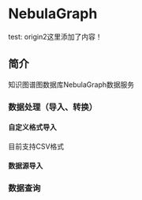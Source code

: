 # NebulaGraph

test: origin2这里添加了内容！

## 简介

知识图谱图数据库NebulaGraph数据服务
### 数据处理（导入、转换）
#### 自定义格式导入
目前支持CSV格式
#### 数据源导入
### 数据查询 


